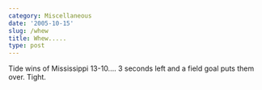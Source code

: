 ```yaml
---
category: Miscellaneous
date: '2005-10-15'
slug: /whew
title: Whew.....
type: post
---
```



Tide wins of Mississippi 13-10.... 3 seconds left and a field goal
puts them over. Tight.